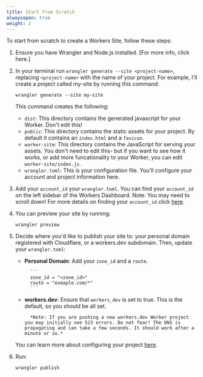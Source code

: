 ```yaml
---
title: Start from Scratch
alwaysopen: true
weight: 2
---
```


To start from scratch to create a Workers Site, follow these steps:

1.  Ensure you have Wrangler and Node.js installed. [For more info, click here.]
2.  In your terminal run `wrangler generate --site <project-name>`, replacing `<project-name>` with the name of your project. For example, I'll create a project called my-site by running this command:

    ```
    wrangler generate --site my-site
    ```

    This command creates the following:

    - `dist`: This directory contains the generated javascript for your Worker. Don't edit this!
    - `public`: This directory contains the static assets for your project. By default it contains an `index.html` and a `favicon`.
    - `worker-site`: This directory contains the JavaScript for serving your assets. You don't need to edit this- but if you want to see how it works, or add more funcationality to your Worker, you can edit `worker-site/index.js`.
    - `wrangler.toml`: This is your configuration file. You'll configure your account and project information here.

3.  Add your `account_id` your `wrangler.toml`. You can find your `account_id` on the left sidebar of the Workers Dashboard. Note: You may need to scroll down! For more details on finding your `account_id` click [here](https://developers.cloudflare.com/workers/quickstart/#account-id-and-zone-id).

4.  You can preview your site by running:

    ```
    wrangler preview
    ```

5.  Decide where you'd like to publish your site to: your personal domain registered with Cloudflare, or a workers.dev subdomain. Then, update your `wrangler.toml`:

    - **Personal Domain**: Add your `zone_id` and a `route`.

          	```
          	zone_id = "<zone_id>"
          	route = "exmaple.com/*"
          	```

    - **workers.dev**: Ensure that `workers_dev` is set to true. This is the default, so you should be all set.

          	*Note: If you are pushing a new workers.dev Worker project you may initially see 523 errors. Do not fear! The DNS is propogating and can take a few seconds. It should work after a minute or so.*

    You can learn more about configuring your project [here](https://developers.cloudflare.com/workers/quickstart/#configure).

6.  Run:

    ```
    wrangler publish
    ```
